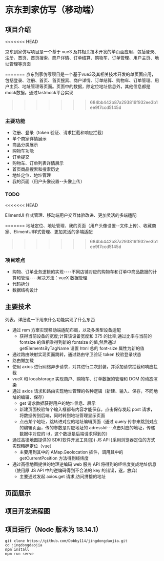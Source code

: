 # 京东到家仿写（移动端）

## 项目介绍
<<<<<<< HEAD

京东到家仿写项目是一个基于 vue3 及其相关技术开发的单页面应用，包括登录、注册、首页、首页搜索、商户详情、订单结算、购物车、订单管理、用户主页、地址管理等页面

=======
  京东到家仿写项目是一个基于vue3及其相关技术开发的单页面应用，包括登录、注册、首页、首页搜索、商户详情、订单结算、购物车、订单管理、用户主页、地址管理等页面。页面中的数据，除定位地址信息外，其他信息都是mock数据，通过fastmock平台实现
>>>>>>> 684bb442b87a293816f932ee3b1ee9f7ccd5145d
### 主要功能

- 注册、登录（token 验证、请求拦截和响应拦截）
- 单个商家详情展示
- 商品分类展示
- 购物车功能
- 订单提交
- 购物车、订单列表详情展示
- 首页商品搜索和搜索历史
- 地址定位、地址管理
- 我的页面（用户头像设置--头像上传）

### TODO
<<<<<<< HEAD

ElimentUI 样式管理、移动端用户交互体验改进、更加灵活的多端适配

=======
地址定位、地址管理、我的页面（用户头像设置--文件上传）、收藏商家、ElimentUI样式管理、更加灵活的多端适配
>>>>>>> 684bb442b87a293816f932ee3b1ee9f7ccd5145d
### 项目难点

- 购物、订单业务逻辑的实现----不同店铺对应的购物车和订单中商品数据的计算和管理----解决方法：vueX 数据管理
- 代码拆分
- 数据结构设计

## 主要技术

列表，详细说一下用来什么功能实现了什么东西

- 通过 rem 方案实现移动端适配布局，以及多类型设备适配
  - 获得当前设备的宽度;计算该设备宽度和 375 的比率;通过比率与当前的 fontsize 的值相乘得到新的 fontsize 的值,然后通过 getElementsByTagName 设置 html 总的 font-size 属性为新的值
- 通过路由映射实现页面跳转，通过路由守卫验证 token 校验登录状态
- 路由懒加载
- 使用 axios 进行网络异步请求，对其进行二次封装，并添加请求拦截和响应拦截
- vueX 和 localstorage 实现商户、购物车、订单数据的管理和 DOM 的动态渲染
- 通过 axios 请求和路由实现地址管理的各种逻辑（新建、输入、保存，不同地址的编辑、保存）
  - get 请求数据获得用户的地址信息、展示
  - 新建页面校验每个输入框都有内容才能保存，点击保存发起 post 请求，将数据传到后端，同时转到地址管理显示页面
  - 点击某个地址，跳转进对应的地址编辑页面（通过 query 传参来跳到对应的编辑页面，传的参数是对应地址的 adressId---点击对应的地址，传递数据中对应的 id，这个数据是后端请求得到的）
- 通过高德地图提供的 SDK(软件开发工具包)( JS API )采用浏览器定位的方式实现精确定位（vue）
  - 主要用到其中的 AMap.Geolocation 插件，调用其中的 getCurrentPosition 方法得到经纬度
- 通过高德地图提供的地理逆编码 web 服务 API 将得到的经纬度变成地址信息（使用原 JS API 中的逆编码得到不合法的 key 的错误，遂，放弃）
  - 主要通过发起 axios.get 请求,访问拼接的地址

## 页面展示

## 项目开发流程图

## 项目运行（Node 版本为 18.14.1）

```
git clone https://github.com/Dobby114/jingdongdaojia.git
cd jingdongdaojia
npm install
npm run serve
```
